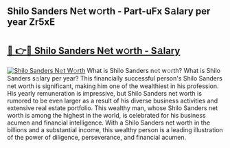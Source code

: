 ## Shilo Sanders N𝚎t w𝚘rth - Part-uFx S𝚊lary per year Zr5xE

# <h2><a href="http://gc5520.nevu.top/?p=Shilo+Sanders">🔗 👉🔴 Shilo Sanders N𝚎t w𝚘rth - S𝚊lary</a></h2>

[![Shilo Sanders N𝚎t W𝚘rth](https://i.imgur.com/Oavwk0R.jpeg)](http://gc5520.nevu.top/?p=Shilo+Sanders)
What is Shilo Sanders n𝚎t w𝚘rth? What is Shilo Sanders s𝚊lary per year?
This financially successful person's Shilo Sanders net worth is significant, making him one of the wealthiest in his profession. His yearly remuneration is impressive, but Shilo Sanders net worth is rumored to be even larger as a result of his diverse business activities and extensive real estate portfolio. This wealthy man, whose Shilo Sanders net worth is among the highest in the world, is celebrated for his business acumen and financial intelligence. With a Shilo Sanders net worth in the billions and a substantial income, this wealthy person is a leading illustration of the power of diligence, perseverance, and financial acumen.
